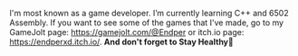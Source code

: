 I'm most known as a game developer.
I’m currently learning C++ and 6502 Assembly.
If you want to see some of the games that I've made, go to my GameJolt page: https://gamejolt.com/@Endper or itch.io page: https://endperxd.itch.io/.
**And don't forget to Stay Healthy💚**
